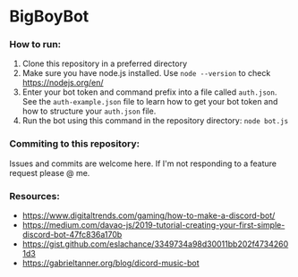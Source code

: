# BigBoyBot
### How to run:
1. Clone this repository in a preferred directory
2. Make sure you have node.js installed. Use `node --version` to check https://nodejs.org/en/
3. Enter your bot token and command prefix into a file called `auth.json`. See the `auth-example.json` file to learn how to get your bot token and how to structure your `auth.json` file.
4. Run the bot using this command in the repository directory: `node bot.js`

### Commiting to this repository:
Issues and commits are welcome here. If I'm not responding to a feature request please @ me.

### Resources: 
* https://www.digitaltrends.com/gaming/how-to-make-a-discord-bot/
* https://medium.com/davao-js/2019-tutorial-creating-your-first-simple-discord-bot-47fc836a170b
* https://gist.github.com/eslachance/3349734a98d30011bb202f47342601d3
* https://gabrieltanner.org/blog/dicord-music-bot
